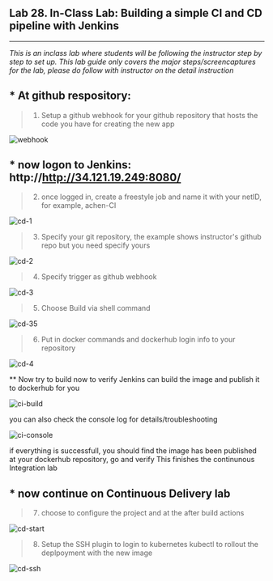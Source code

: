 ## Lab 28.  In-Class Lab: Building a simple CI and CD pipeline with Jenkins
___

_This is an inclass lab where students will be following the instructor step by step to set up._
_This lab guide only covers the major steps/screencaptures for the lab, please do follow with instructor on the detail instruction_

## * At github respository:

> 1. Setup a github webhook for your github repository that hosts the code you have for creating the new app

![webhook](https://github.com/alexchenuw/devopslabs/blob/main/Lab-28/lab28-1-webook.png)

## * now logon to Jenkins: http://http://34.121.19.249:8080/

> 2. once logged in, create a freestyle job and name it with your netID, for example, achen-CI

![cd-1](https://github.com/alexchenuw/devopslabs/blob/main/Lab-28/lab28-ci-1.png)


> 3. Specify your git repository, the example shows instructor's github repo but you need specify yours

![cd-2](https://github.com/alexchenuw/devopslabs/blob/main/Lab-28/lab-28-ci-2.png)


> 4. Specify trigger as github webhook

![cd-3](https://github.com/alexchenuw/devopslabs/blob/main/Lab-28/lab-28-ci-3.png)

> 5. Choose Build via shell command

![cd-35](https://github.com/alexchenuw/devopslabs/blob/main/Lab-28/lab-28-ci-35.png)


> 6. Put in docker commands and dockerhub login info to your repository

![cd-4](https://github.com/alexchenuw/devopslabs/blob/main/Lab-28/lab-28-ci-4.png)



** Now try to build now to verify Jenkins can build the image and publish it to dockerhub for you

![ci-build](https://github.com/alexchenuw/devopslabs/blob/main/Lab-28/lab-28-ci-build.png)

you can also check the console log for details/troubleshooting

![ci-console](https://github.com/alexchenuw/devopslabs/blob/main/Lab-28/lab-28-ci-console.png)

if everything is successfull, you should find the image has been published at your dockerhub repository, go and verify
This finishes the continunous Integration lab


## * now continue on Continuous Delivery lab

> 7. choose to configure the project and at the after build actions

![cd-start](https://github.com/alexchenuw/devopslabs/blob/main/Lab-28/lab28-cd-start.png)

> 8. Setup the SSH plugin to login to kubernetes kubectl to rollout the deplpoyment with the new image

![cd-ssh](https://github.com/alexchenuw/devopslabs/blob/main/Lab-28/lab-28-cd-ssh.png)
